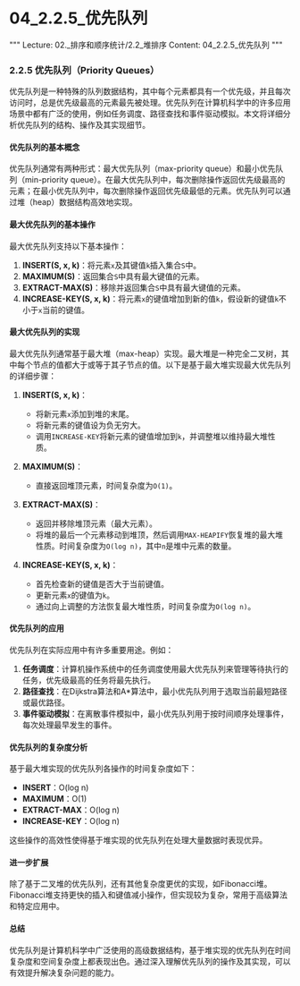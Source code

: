 # 04_2.2.5_优先队列

"""
Lecture: 02._排序和顺序统计/2.2_堆排序
Content: 04_2.2.5_优先队列
"""

### 2.2.5 优先队列（Priority Queues）

优先队列是一种特殊的队列数据结构，其中每个元素都具有一个优先级，并且每次访问时，总是优先级最高的元素最先被处理。优先队列在计算机科学中的许多应用场景中都有广泛的使用，例如任务调度、路径查找和事件驱动模拟。本文将详细分析优先队列的结构、操作及其实现细节。

#### 优先队列的基本概念
优先队列通常有两种形式：最大优先队列（max-priority queue）和最小优先队列（min-priority queue）。在最大优先队列中，每次删除操作返回优先级最高的元素；在最小优先队列中，每次删除操作返回优先级最低的元素。优先队列可以通过堆（heap）数据结构高效地实现。

#### 最大优先队列的基本操作
最大优先队列支持以下基本操作：
1. **INSERT(S, x, k)**：将元素`x`及其键值`k`插入集合`S`中。
2. **MAXIMUM(S)**：返回集合`S`中具有最大键值的元素。
3. **EXTRACT-MAX(S)**：移除并返回集合`S`中具有最大键值的元素。
4. **INCREASE-KEY(S, x, k)**：将元素`x`的键值增加到新的值`k`，假设新的键值`k`不小于`x`当前的键值。

#### 最大优先队列的实现
最大优先队列通常基于最大堆（max-heap）实现。最大堆是一种完全二叉树，其中每个节点的值都大于或等于其子节点的值。以下是基于最大堆实现最大优先队列的详细步骤：

1. **INSERT(S, x, k)**：
   - 将新元素`x`添加到堆的末尾。
   - 将新元素的键值设为负无穷大。
   - 调用`INCREASE-KEY`将新元素的键值增加到`k`，并调整堆以维持最大堆性质。

2. **MAXIMUM(S)**：
   - 直接返回堆顶元素，时间复杂度为`O(1)`。

3. **EXTRACT-MAX(S)**：
   - 返回并移除堆顶元素（最大元素）。
   - 将堆的最后一个元素移动到堆顶，然后调用`MAX-HEAPIFY`恢复堆的最大堆性质。时间复杂度为`O(log n)`，其中`n`是堆中元素的数量。

4. **INCREASE-KEY(S, x, k)**：
   - 首先检查新的键值是否大于当前键值。
   - 更新元素`x`的键值为`k`。
   - 通过向上调整的方法恢复最大堆性质，时间复杂度为`O(log n)`。

#### 优先队列的应用
优先队列在实际应用中有许多重要用途。例如：

1. **任务调度**：计算机操作系统中的任务调度使用最大优先队列来管理等待执行的任务，优先级最高的任务将最先执行。
2. **路径查找**：在Dijkstra算法和A*算法中，最小优先队列用于选取当前最短路径或最优路径。
3. **事件驱动模拟**：在离散事件模拟中，最小优先队列用于按时间顺序处理事件，每次处理最早发生的事件。

#### 优先队列的复杂度分析
基于最大堆实现的优先队列各操作的时间复杂度如下：
- **INSERT**：O(log n)
- **MAXIMUM**：O(1)
- **EXTRACT-MAX**：O(log n)
- **INCREASE-KEY**：O(log n)

这些操作的高效性使得基于堆实现的优先队列在处理大量数据时表现优异。

#### 进一步扩展
除了基于二叉堆的优先队列，还有其他复杂度更优的实现，如Fibonacci堆。Fibonacci堆支持更快的插入和键值减小操作，但实现较为复杂，常用于高级算法和特定应用中。

#### 总结
优先队列是计算机科学中广泛使用的高级数据结构，基于堆实现的优先队列在时间复杂度和空间复杂度上都表现出色。通过深入理解优先队列的操作及其实现，可以有效提升解决复杂问题的能力。